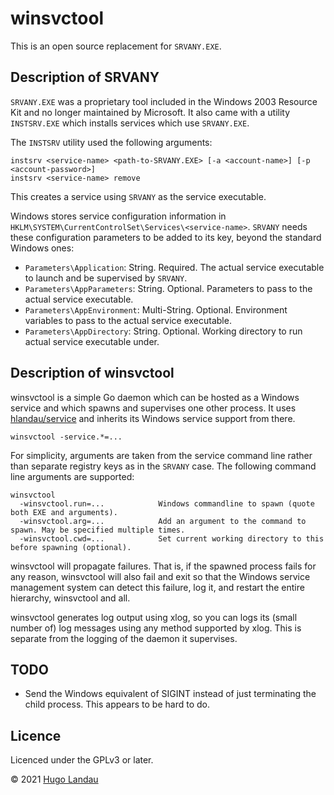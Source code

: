 winsvctool
==========

This is an open source replacement for `SRVANY.EXE`.

Description of SRVANY
---------------------

`SRVANY.EXE` was a proprietary tool included in the Windows 2003 Resource Kit
and no longer maintained by Microsoft. It also came with a utility
`INSTSRV.EXE` which installs services which use `SRVANY.EXE`.

The `INSTSRV` utility used the following arguments:

    instsrv <service-name> <path-to-SRVANY.EXE> [-a <account-name>] [-p <account-password>]
    instsrv <service-name> remove

This creates a service using `SRVANY` as the service executable.

Windows stores service configuration information in `HKLM\SYSTEM\CurrentControlSet\Services\<service-name>`. `SRVANY` needs these configuration parameters to be added to its key, beyond the standard Windows ones:

  - `Parameters\Application`: String. Required. The actual service executable to launch and be supervised by `SRVANY`.
  - `Parameters\AppParameters`: String. Optional. Parameters to pass to the actual service executable.
  - `Parameters\AppEnvironment`: Multi-String. Optional. Environment variables to pass to the actual service executable.
  - `Parameters\AppDirectory`: String. Optional. Working directory to run actual service executable under.

Description of winsvctool
-------------------------

winsvctool is a simple Go daemon which can be hosted as a Windows service and
which spawns and supervises one other process. It uses
[hlandau/service](https://github.com/hlandau/service) and inherits its Windows
service support from there.

    winsvctool -service.*=...

For simplicity, arguments are taken from the service command line rather than
separate registry keys as in the `SRVANY` case. The following command line
arguments are supported:

    winsvctool
      -winsvctool.run=...            Windows commandline to spawn (quote both EXE and arguments).
      -winsvctool.arg=...            Add an argument to the command to spawn. May be specified multiple times.
      -winsvctool.cwd=...            Set current working directory to this before spawning (optional).

winsvctool will propagate failures. That is, if the spawned process fails for
any reason, winsvctool will also fail and exit so that the Windows service
management system can detect this failure, log it, and restart the entire
hierarchy, winsvctool and all.

winsvctool generates log output using xlog, so you can logs its (small number
of) log messages using any method supported by xlog. This is separate from the
logging of the daemon it supervises.

TODO
----

- Send the Windows equivalent of SIGINT instead of just terminating the child process.
  This appears to be hard to do.

Licence
-------

Licenced under the GPLv3 or later.

© 2021 [Hugo Landau](https://www.devever.net/~hl/)
